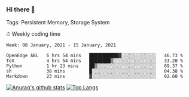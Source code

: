 ### Hi there 👋

Tags: Persistent Memory, Storage System

<!--

[![Anurag's github stats](https://github-readme-stats.vercel.app/api?username=wwyf)](https://github.com/anuraghazra/github-readme-stats)

[![Anurag's github stats](https://github-readme-stats.vercel.app/api?username=wwyf&count_private=true)](https://github.com/anuraghazra/github-readme-stats)


[![Top Langs](https://github-readme-stats.vercel.app/api/top-langs/?username=wwyf&count_private=true&&hide=jupyter%20notebook,html)](https://github.com/anuraghazra/github-readme-stats)



-->


⏱ Weekly coding time

<!--START_SECTION:waka-->
```text
Week: 08 January, 2021 - 15 January, 2021

OpenEdge ABL   6 hrs 54 mins   ███████████▓░░░░░░░░░░░░░   46.73 % 
TeX            4 hrs 54 mins   ████████▒░░░░░░░░░░░░░░░░   33.20 % 
Python         1 hr 23 mins    ██▒░░░░░░░░░░░░░░░░░░░░░░   09.37 % 
sh             38 mins         █░░░░░░░░░░░░░░░░░░░░░░░░   04.38 % 
Markdown       23 mins         ▓░░░░░░░░░░░░░░░░░░░░░░░░   02.60 % 
```
<!--END_SECTION:waka-->



[![Anurag's github stats](https://github-readme-stats.vercel.app/api?username=wwyf&count_private=true&show_icons=true&hide_border=true)](https://github.com/anuraghazra/github-readme-stats) [![Top Langs](https://github-readme-stats.vercel.app/api/top-langs/?username=wwyf&count_private=true&hide=jupyter%20notebook,html,OpenEdge%20ABL&langs_count=10&layout=compact&hide_border=true)](https://github.com/anuraghazra/github-readme-stats)

<!--

[![willianrod's wakatime stats](https://github-readme-stats.vercel.app/api/wakatime?username=wwyf)](https://github.com/anuraghazra/github-readme-stats)


-->
